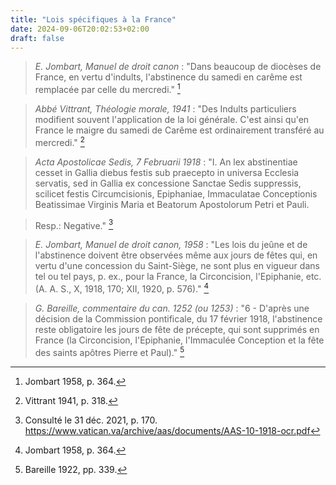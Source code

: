 ```yaml
---
title: "Lois spécifiques à la France"
date: 2024-09-06T20:02:53+02:00
draft: false
---
```



> *E. Jombart, Manuel de droit canon* : "Dans beaucoup de diocèses de France, en vertu d'indults, l'abstinence du samedi en carême est remplacée par celle du mercredi." [^1]

[^1]: Jombart 1958, p. 364.

> *Abbé Vittrant, Théologie morale, 1941* : "Des Indults particuliers modifient souvent l'application de la loi générale. C'est ainsi qu'en France le maigre du samedi de Carême est ordinairement transféré au mercredi." [^2]

[^2]: Vittrant 1941, p. 318.

> *Acta Apostolicae Sedis, 7 Februarii 1918* : "I. An lex abstinentiae cesset in Gallia diebus festis sub praecepto in universa Ecclesia servatis, sed in Gallia ex concessione Sanctae Sedis suppressis, scilicet festis Circumcisionis, Epiphaniae, Immaculatae Conceptionis Beatissimae Virginis Maria et Beatorum Apostolorum Petri et Pauli.

> Resp.: Negative." [^3] 

[^3]: Consulté le 31 déc. 2021, p. 170. https://www.vatican.va/archive/aas/documents/AAS-10-1918-ocr.pdf

> *E. Jombart, Manuel de droit canon, 1958* : "Les lois du jeûne et de l'abstinence doivent être observées même aux jours de fêtes qui, en vertu d'une concession du Saint-Siège, ne sont plus en vigueur dans tel ou tel pays, p. ex., pour la France, la Circoncision, l'Epiphanie, etc. (A. A. S., X, 1918, 170; XII, 1920, p. 576)." [^4]

[^4]: Jombart 1958, p. 364.

> *G. Bareille, commentaire du can. 1252 (ou 1253)* : "6 - D'après une décision de la Commission pontificale, du 17 février 1918, l'abstinence reste obligatoire les jours de fête de précepte, qui sont supprimés en France (la Circoncision, l'Epiphanie, l'Immaculée Conception et la fête des saints apôtres Pierre et Paul)." [^5]

[^5]: Bareille 1922, pp. 339.

